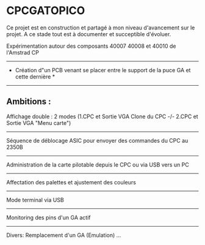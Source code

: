 # CPCGATOPICO

Ce projet est en construction et partagé à mon niveau d'avancement sur le projet.
A ce stade tout est à documenter et succeptible d'évoluer.

Expérimentation autour des composants 40007 40008 et 40010 de l'Amstrad CP

***************************************************************************************
* Création d"un PCB venant se placer entre le support de la puce GA et cette dernière *
***************************************************************************************

Ambitions :
---------------------------------------------------------------------------------------
Affichage double : 2 modes 
  (1.CPC et Sortie VGA Clone du CPC -/- 2.CPC et Sortie VGA "Menu carte")

---------------------------------------------------------------------------------------
Séquence de déblocage ASIC pour envoyer des commandes du CPC au 2350B

---------------------------------------------------------------------------------------
Administration de la carte pilotable depuis le CPC ou via USB vers un PC 

---------------------------------------------------------------------------------------
Affectation des palettes et ajustement des couleurs

---------------------------------------------------------------------------------------
Mode terminal via USB

---------------------------------------------------------------------------------------
Monitoring des pins d'un GA actif

---------------------------------------------------------------------------------------

Divers:
Remplacement d'un GA (Emulation)
...






